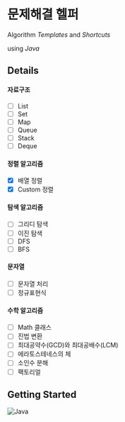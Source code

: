# 문제해결 헬퍼
Algorithm *Templates* and *Shortcuts*

using *Java*

## Details
#### 자료구조
- [ ] List
- [ ] Set
- [ ] Map
- [ ] Queue
- [ ] Stack
- [ ] Deque

#### 정렬 알고리즘
- [x] 배열 정렬
- [x] Custom 정렬

#### 탐색 알고리즘
- [ ] 그리디 탐색
- [ ] 이진 탐색
- [ ] DFS
- [ ] BFS

#### 문자열
- [ ] 문자열 처리
- [ ] 정규표현식

#### 수학 알고리즘
- [ ] Math 클래스
- [ ] 진법 변환
- [ ] 최대공약수(GCD)와 최대공배수(LCM)
- [ ] 에라토스테네스의 체
- [ ] 소인수 분해
- [ ] 팩토리얼

## Getting Started
![Java](https://img.shields.io/badge/java-%23ED8B00.svg?style=for-the-badge&logo=openjdk&logoColor=white)
